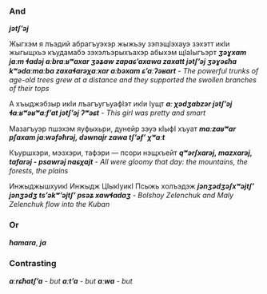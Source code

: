 ### And
**_jətʃʼəj_**

Жыгхэм я лъэдий абрагъуэхэр жыжьэу зэпэщIэхауэ зэхэтт икIи жыгыщхьэ къудамабэ зэхэлъэрыхъахэр абыхэм щIаIыгъэрт
**_ʒəɣxam jaːm ɬadəj aːbraːʁʷaxar ʒəʑaw zapaɕʼaxawa zaxatt jətʃʼəj ʒəɣəɕħa kʷədaːmaːba zaxaɬarəχaːxar aːbəxam ɕʼaːʔəʁart_** - _The powerful trunks of age-old trees grew at a distance and they supported the swollen branches of their tops_

А хъыджэбзыр икIи лъагъугъуафIэт икIи Iущт
**_aː χədʒabzər jətʃʼəj ɬaːʁʷəʁʷaːfʼat jətʃʼəj ʔʷəɕt_** - _This girl was pretty and smart_

Мазагъуэр пшэхэм яуфыхьри, дунейр зэуэ кIыфI хъуат
**_maːzaʁʷar pʃaxam jaːwəfəħrəj, dəwnajr zawa tʃʼəfʼ χʷaːt_**

Къуршхэри, мэзхэри, тафэри — псори нэщхъейт
**_qʷərʃxarəj, mazxarəj, tafarəj - psawrəj naɕχajt_** - _All were gloomy that day: the mountains, the forests, the plains_

ИнжыджышхуикI Инжыдж ЦIыкIуикI Псыжь холъэдэж
**_jənʒədʒəʃxʷəjtʃʼ jənʒədʒ tsʼəkʷʼəjtʃʼ psəʑ xawɬadaʒ_** - _Bolshoy Zelenchuk and Maly Zelenchuk flow into the Kuban_
### Or
**_ħamara_**,
**_ja_**

### Contrasting
**_aːrɕħatʃʼa_** - _but_
**_aːtʼa_** - _but_
**_aːwa_** - _but_

